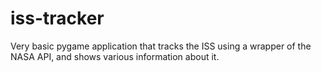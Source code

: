# iss-tracker
Very basic pygame application that tracks the ISS using a wrapper of the NASA API, and shows various information about it.

